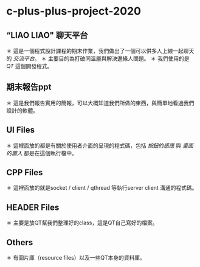 # c-plus-plus-project-2020


## “LIAO LIAO" 聊天平台
＊ 這是一個程式設計課程的期末作業，我們做出了一個可以供多人上線一起聊天的 *交流平台*。 
＊ 主要目的為打破同溫層與解決邊緣人問題。
＊ 我們使用的是 *QT* 這個開發程式。  


## 期末報告ppt
＊ 這是我們報告實用的簡報，可以大概知道我們所做的東西，與簡單地看過我們設計的軟體。  


## UI Files
＊ 這裡面放的都是有關於使用者介面的呈現的程式碼，包括 *按鈕的感應* 與 *畫面的置入* 都是在這個執行檔中。  


## CPP Files
＊ 這裡面放的就是socket / client / qthread 等執行server client 溝通的程式碼。  


## HEADER Files
＊ 主要是放QT幫我們整理好的class，這是QT自己寫好的檔案。  


## Others
＊ 有圖片庫（resource files）以及一些QT本身的資料庫。  
